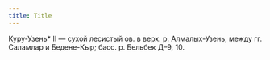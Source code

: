 ```yaml
---
title: Title
---
```


Куру-Узень* II — сухой лесистый ов. в верх. р. Алмалых-Узень, между гг. Саламлар
и Бедене-Кыр; басс. р. Бельбек Д–9, 10.
